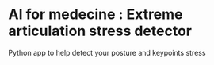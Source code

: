 # AI for medecine : Extreme articulation stress detector
Python app to help detect your posture and keypoints stress
